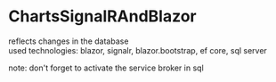 # ChartsSignalRAndBlazor
reflects changes in the database <br>
used technologies: blazor, signalr, blazor.bootstrap, ef core, sql server

note: don't forget to activate the service broker in sql
